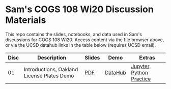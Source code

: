 # Sam's COGS 108 Wi20 Discussion Materials

This repo contains the slides, notebooks, and data used in Sam's discussions
for COGS 108 Wi20. Access content via the file browser above, or via the UCSD
datahub links in the table below (requires UCSD email).

| Disc | Description                                | Slides     | Demo           | Extras                          |
| ---- | ------------------------------------------ | ---------- | -------------- | ------------------------------- |
| 01   | Introductions, Oakland License Plates Demo | [PDF][s01] | [DataHub][d01] | [Jupyter, Python Practice][e01] |

[s01]: https://github.com/SamLau95/cogs108disc-wi20/blob/master/disc01/disc01.pdf
[d01]: http://datahub.ucsd.edu/hub/user-redirect/git-sync?repo=https://github.com/SamLau95/cogs108disc-wi20&subPath=disc01/disc01.ipynb
[e01]: http://datahub.ucsd.edu/hub/user-redirect/git-sync?repo=https://github.com/SamLau95/python-bootcamp-2019&subPath=lab01/
